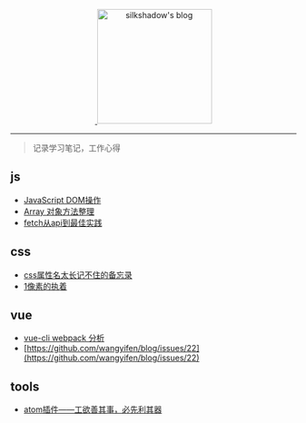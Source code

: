 <p align="center">
  <a href="https://github.com/wangyifen/blog">
  <img width="202" alt="silkshadow's blog" src="https://cloud.githubusercontent.com/assets/8046480/14981004/d3108ee0-115e-11e6-8f35-b4320b214947.png">
  </a>
</p>
<hr/>

> 记录学习笔记，工作心得




## js
- [JavaScript DOM操作](https://github.com/wangyifen/blog/issues/4)
- [Array 对象方法整理](https://github.com/wangyifen/blog/issues/5)
- [fetch从api到最佳实践](https://github.com/wangyifen/blog/issues/8)

## css
- [css属性名太长记不住的备忘录](https://github.com/wangyifen/blog/issues/3)
- [1像素的执着](https://github.com/wangyifen/blog/issues/7)

## vue
- [vue-cli webpack 分析](https://github.com/wangyifen/blog/issues/6)
- [https://github.com/wangyifen/blog/issues/22](https://github.com/wangyifen/blog/issues/22)

## tools
- [atom插件——工欲善其事，必先利其器](https://github.com/wangyifen/blog/issues/2)
